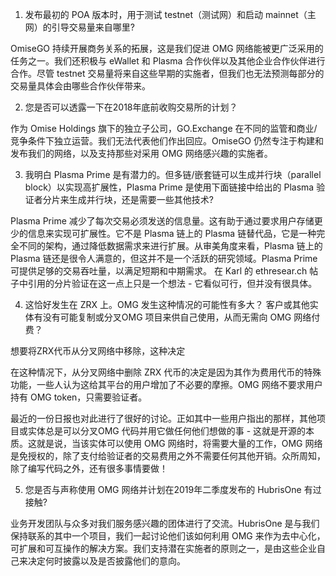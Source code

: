 1. 发布最初的 POA 版本时，用于测试 testnet（测试网）和启动 mainnet（主网）的引导交易量来自哪里?

OmiseGO 持续开展商务关系的拓展，这是我们促进 OMG 网络能被更广泛采用的任务之一。我们还积极与 eWallet 和 Plasma 合作伙伴以及其他企业合作伙伴进行合作。尽管 testnet 交易量将来自这些早期的实施者，但我们也无法预测每部分的交易量具体会由哪些合作伙伴带来。

2. 您是否可以透露一下在2018年底前收购交易所的计划？

作为 Omise Holdings 旗下的独立子公司，GO.Exchange 在不同的监管和商业/竞争条件下独立运营。我们无法代表他们作出回应。OmiseGO 仍然专注于构建和发布我们的网络，以及支持那些对采用 OMG 网络感兴趣的实施者。

3. 我明白 Plasma Prime 是有潜力的。但多链/嵌套链可以生成并行块（parallel block）以实现高扩展性，Plasma Prime 是使用下面链接中给出的 Plasma 验证者分片来生成并行块，还是需要一些其他技术?

Plasma Prime 减少了每次交易必须发送的信息量。这有助于通过要求用户存储更少的信息来实现可扩展性。它不是 Plasma 链上的 Plasma 链替代品，它是一种完全不同的架构，通过降低数据需求来进行扩展。从审美角度来看，Plasma 链上的 Plasma 链还是很令人满意的，但这并不是一个活跃的研究领域。Plasma Prime 可提供足够的交易吞吐量，以满足短期和中期需求。 在 Karl 的 ethresear.ch 帖子中引用的分片验证在这一点上只是一个想法 - 它看似可行，但并没有很具体。

4. 这恰好发生在 ZRX 上。OMG 发生这种情况的可能性有多大？ 客户或其他实体有没有可能复制或分叉OMG 项目来供自己使用，从而无需向 OMG 网络付费？

想要将ZRX代币从分叉网络中移除，这种决定

在这种情况下，从分叉网络中删除 ZRX 代币的决定是因为其作为费用代币的特殊功能，一些人认为这给其平台的用户增加了不必要的摩擦。OMG 网络不要求用户持有 OMG token，只需要验证者。

最近的一份日报也对此进行了很好的讨论。正如其中一些用户指出的那样，其他项目或实体总是可以分叉OMG 代码并用它做任何他们想做的事 - 这就是开源的本质。这就是说，当该实体可以使用 OMG 网络时，将需要大量的工作，OMG 网络是免授权的，除了支付给验证者的交易费用之外不需要任何其他开销。众所周知，除了编写代码之外，还有很多事情要做！

5. 您是否与声称使用 OMG 网络并计划在2019年二季度发布的 HubrisOne 有过接触?

业务开发团队与众多对我们服务感兴趣的团体进行了交流。HubrisOne 是与我们保持联系的其中一个项目，我们一起讨论他们该如何利用 OMG 来作为去中心化，可扩展和可互操作的解决方案。我们支持潜在实施者的原则之一，是由这些企业自己来决定何时披露以及是否披露他们的意向。
